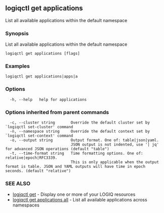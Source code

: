 ## logiqctl get applications

List all available applications within the default namespace

### Synopsis

List all available applications within the default namespace

```
logiqctl get applications [flags]
```

### Examples

```
logiqctl get applications|apps|a
```

### Options

```
  -h, --help   help for applications
```

### Options inherited from parent commands

```
  -c, --cluster string       Override the default cluster set by `logiqctl set-cluster' command
  -n, --namespace string     Override the default context set by `logiqctl set-context' command
  -o, --output string        Output format. One of: table|json|yaml. 
                             JSON output is not indented, use '| jq' for advanced JSON operations (default "table")
  -t, --time-format string   Time formatting options. One of: relative|epoch|RFC3339. 
                             This is only applicable when the output format is table. JSON and YAML outputs will have time in epoch seconds. (default "relative")
```

### SEE ALSO

* [logiqctl get](logiqctl_get.md)	 - Display one or more of your LOGIQ resources
* [logiqctl get applications all](logiqctl_get_applications_all.md)	 - List all available applications across namespaces

